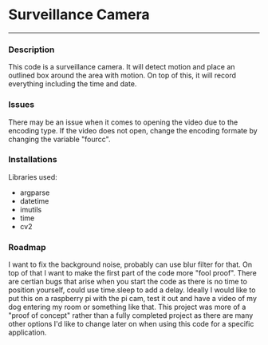 # Surveillance Camera
___
 
### Description
This code is a surveillance camera. It will detect motion and place an outlined box around the area with motion. On top of this, it will record everything including the time and date.

### Issues
There may be an issue when it comes to opening the video due to the encoding type. If the video does not open, change the encoding formate by changing the variable "fourcc".

### Installations
Libraries used:
- argparse
- datetime
- imutils
- time
- cv2

### Roadmap
I want to fix the background noise, probably can use blur filter for that. On top of that I want to make the first part of the code more "fool proof". There are certian bugs that arise when you start the code as there is no time to position yourself, could use time.sleep to add a delay. Ideally I would like to put this on a raspberry pi with the pi cam, test it out and have a video of my dog entering my room or something like that. This project was more of a "proof of concept" rather than a fully completed project as there are many other options I'd like to change later on when using this code for a specific application.